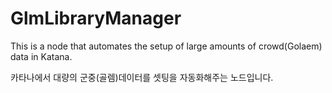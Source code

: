 # GlmLibraryManager

This is a node that automates the setup of large amounts of crowd(Golaem) data in Katana.
<br>

카타나에서 대량의 군중(골렘)데이터를 셋팅을 자동화해주는 노드입니다.
